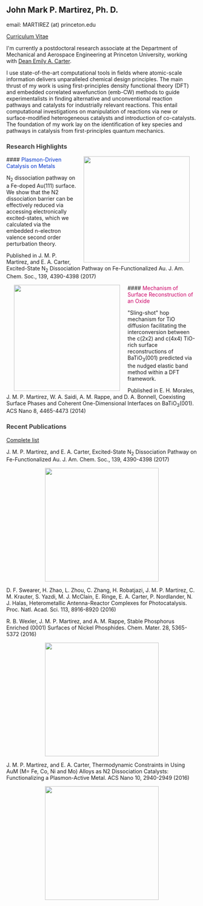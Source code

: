 ## John Mark P. Martirez, Ph. D. 
email: MARTIREZ (at) princeton.edu

[Curriculum Vitae](https://martirez.github.io/MARTIREZ_JohnMark-CV.pdf)

I'm currently a postdoctoral research associate at the Department of Mechanical and Aerospace Engineering 
at Princeton University, working with [Dean Emily A. Carter](https://carter.princeton.edu/). 

I use state-of-the-art computational tools in fields where atomic-scale information delivers unparalleled chemical design principles. The main thrust of my work is using first-principles density functional theory (DFT) and embedded correlated wavefunction (emb-CW) methods to guide experimentalists in finding alternative and unconventional reaction pathways and catalysts for industrially relevant reactions. This entail computational investigations on manipulation of reactions via new or surface-modified heterogeneous catalysts and introduction of co-catalysts. The foundation of my work lay on the identification of key species and pathways in catalysis from first-principles quantum mechanics.

### <span style="color:#404040">Research Highlights</span>

<p align="center">
<img align="right" style="margin: 0px 20px" src="https://martirez.github.io/AuFe-N2-path2.gif" width="280">
</p>
#### <span style="color:#0033cc">Plasmon-Driven Catalysis on Metals </span>

N<sub>2</sub> dissociation pathway on a Fe-doped Au(111) surface. We show that the N2 dissociation barrier can be effectively reduced via accessing electronically excited-states, which we calculated via the embedded n-electron valence second order perturbation theory. 

Published in J. M. P. Martirez, and E. A. Carter, Excited-State N<sub>2</sub> Dissociation Pathway on Fe-Functionalized Au. J.  Am. Chem. Soc., 139, 4390-4398 (2017)


<p align="center">
<img align="left" style="margin: 0px 20px" src="https://martirez.github.io/c4_dyn.gif" width="280">
</p>
#### <span style="color:#cc0066"> Mechanism of Surface Reconstruction of an Oxide </span>

"Sling-shot" hop mechanism for TiO diffusion facilitating the interconversion between the c(2x2) and c(4x4) TiO-rich surface reconstructions of BaTiO<sub>3</sub>(001) predicted via the nudged elastic band method within a DFT framework.

Published in E. H. Morales, J. M. P. Martirez, W. A. Saidi, A. M. Rappe, and D. A. Bonnell, Coexisting Surface Phases and Coherent One-Dimensional Interfaces on BaTiO<sub>3</sub>(001). ACS Nano 8, 4465-4473 (2014)


### <span style="color:#404040">Recent Publications</span>
[Complete list](publist.md)

J. M. P. Martirez, and E. A. Carter, Excited-State N<sub>2</sub> Dissociation Pathway on Fe-Functionalized Au. J.  Am. Chem. Soc., 139, 4390-4398 (2017)

<p align="center">
<img src="https://martirez.github.io/TOC-AuFe-N2.png" width="300">
</p>

D. F. Swearer, H. Zhao, L. Zhou, C. Zhang, H. Robatjazi, J. M. P. Martirez, C. M. Krauter, S. Yazdi, M. J. McClain, E. Ringe, E. A. Carter, P. Nordlander, N. J. Halas, Heterometallic Antenna-Reactor Complexes for Photocatalysis. Proc. Natl. Acad. Sci. 113, 8916-8920 (2016) 

R. B. Wexler, J. M. P. Martirez, and A. M. Rappe, Stable Phosphorus Enriched (0001) Surfaces of Nickel Phosphides. Chem. Mater. 28, 5365-5372 (2016) 

<p align="center">
<img src="https://martirez.github.io/TOC-NixPy.jpeg" width="300">
</p>

J. M. P. Martirez, and E. A. Carter, Thermodynamic Constraints in Using AuM (M= Fe, Co, Ni and Mo) Alloys as N2 Dissociation Catalysts: Functionalizing a Plasmon-Active Metal. ACS Nano 10, 2940-2949 (2016)
<p align="center">
<img src="https://martirez.github.io/TOC-AuM-N2.png" width="300">
</p>
